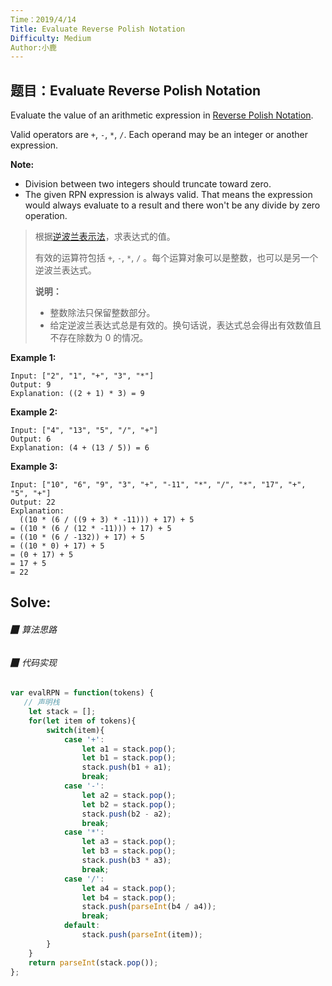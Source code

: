 ```yaml
---
Time：2019/4/14
Title: Evaluate Reverse Polish Notation
Difficulty: Medium
Author:小鹿
---
```




## 题目：Evaluate Reverse Polish Notation

Evaluate the value of an arithmetic expression in [Reverse Polish Notation](http://en.wikipedia.org/wiki/Reverse_Polish_notation).

Valid operators are `+`, `-`, `*`, `/`. Each operand may be an integer or another expression.

**Note:**

- Division between two integers should truncate toward zero.
- The given RPN expression is always valid. That means the expression would always evaluate to a result and there won't be any divide by zero operation.

> 根据[逆波兰表示法](https://baike.baidu.com/item/%E9%80%86%E6%B3%A2%E5%85%B0%E5%BC%8F/128437)，求表达式的值。
>
> 有效的运算符包括 `+`, `-`, `*`, `/` 。每个运算对象可以是整数，也可以是另一个逆波兰表达式。
>
> **说明：**
>
> - 整数除法只保留整数部分。
> - 给定逆波兰表达式总是有效的。换句话说，表达式总会得出有效数值且不存在除数为 0 的情况。

**Example 1:**

```
Input: ["2", "1", "+", "3", "*"]
Output: 9
Explanation: ((2 + 1) * 3) = 9
```

**Example 2:**

```
Input: ["4", "13", "5", "/", "+"]
Output: 6
Explanation: (4 + (13 / 5)) = 6
```

**Example 3:**

```
Input: ["10", "6", "9", "3", "+", "-11", "*", "/", "*", "17", "+", "5", "+"]
Output: 22
Explanation: 
  ((10 * (6 / ((9 + 3) * -11))) + 17) + 5
= ((10 * (6 / (12 * -11))) + 17) + 5
= ((10 * (6 / -132)) + 17) + 5
= ((10 * 0) + 17) + 5
= (0 + 17) + 5
= 17 + 5
= 22
```



## Solve:

###### ▉ 算法思路



###### ▉ 代码实现

```javascript
var evalRPN = function(tokens) {
   // 声明栈
    let stack = [];
    for(let item of tokens){
        switch(item){
            case '+':
                let a1 = stack.pop();
                let b1 = stack.pop();
                stack.push(b1 + a1);
                break;
            case '-':
                let a2 = stack.pop();
                let b2 = stack.pop();
                stack.push(b2 - a2);
                break;
            case '*':
                let a3 = stack.pop();
                let b3 = stack.pop();
                stack.push(b3 * a3);
                break;
            case '/':
                let a4 = stack.pop();
                let b4 = stack.pop();
                stack.push(parseInt(b4 / a4));
                break;
            default: 
                stack.push(parseInt(item));
        }
    }
    return parseInt(stack.pop());
};
```





















